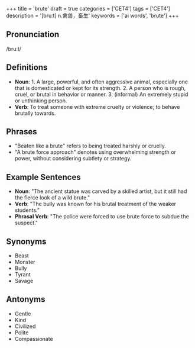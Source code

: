 +++
title = 'brute'
draft = true
categories = ['CET4']
tags = ['CET4']
description = '[bruːt] n.禽兽，畜生'
keywords = ['ai words', 'brute']
+++

## Pronunciation
/bruːt/

## Definitions
- **Noun**: 1. A large, powerful, and often aggressive animal, especially one that is domesticated or kept for its strength. 2. A person who is rough, cruel, or brutal in behavior or manner. 3. (informal) An extremely stupid or unthinking person. 
- **Verb**: To treat someone with extreme cruelty or violence; to behave brutally towards.

## Phrases
- "Beaten like a brute" refers to being treated harshly or cruelly.
- "A brute force approach" denotes using overwhelming strength or power, without considering subtlety or strategy.

## Example Sentences
- **Noun**: "The ancient statue was carved by a skilled artist, but it still had the fierce look of a wild brute."
- **Verb**: "The bully was known for his brutal treatment of the weaker students."
- **Phrasal Verb**: "The police were forced to use brute force to subdue the suspect."

## Synonyms
- Beast
- Monster
- Bully
- Tyrant
- Savage

## Antonyms
- Gentle
- Kind
- Civilized
- Polite
- Compassionate
